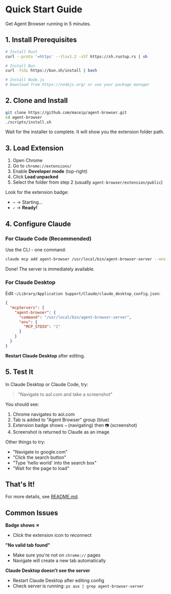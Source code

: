 # Quick Start Guide

Get Agent Browser running in 5 minutes.

## 1. Install Prerequisites

```bash
# Install Rust
curl --proto '=https' --tlsv1.2 -sSf https://sh.rustup.rs | sh

# Install Bun
curl -fsSL https://bun.sh/install | bash

# Install Node.js
# Download from https://nodejs.org/ or use your package manager
```

## 2. Clone and Install

```bash
git clone https://github.com/maceip/agent-browser.git
cd agent-browser
./scripts/install.sh
```

Wait for the installer to complete. It will show you the extension folder path.

## 3. Load Extension

1. Open Chrome
2. Go to `chrome://extensions/`
3. Enable **Developer mode** (top-right)
4. Click **Load unpacked**
5. Select the folder from step 2 (usually `agent-browser/extension/public`)

Look for the extension badge:
- `⋯` → Starting...
- `✓` → **Ready!**

## 4. Configure Claude

### For Claude Code (Recommended)

Use the CLI - one command:

```bash
claude mcp add agent-browser /usr/local/bin/agent-browser-server --env MCP_STDIO=1
```

Done! The server is immediately available.

### For Claude Desktop

Edit `~/Library/Application Support/Claude/claude_desktop_config.json`:

```json
{
  "mcpServers": {
    "agent-browser": {
      "command": "/usr/local/bin/agent-browser-server",
      "env": {
        "MCP_STDIO": "1"
      }
    }
  }
}
```

**Restart Claude Desktop** after editing.

## 5. Test It

In Claude Desktop or Claude Code, try:

> "Navigate to aol.com and take a screenshot"

You should see:
1. Chrome navigates to aol.com
2. Tab is added to "Agent Browser" group (blue)
3. Extension badge shows `→` (navigating) then `📷` (screenshot)
4. Screenshot is returned to Claude as an image

Other things to try:
- "Navigate to google.com"
- "Click the search button"
- "Type 'hello world' into the search box"
- "Wait for the page to load"

## That's It!

For more details, see [README.md](README.md).

## Common Issues

**Badge shows ✗**
- Click the extension icon to reconnect

**"No valid tab found"**
- Make sure you're not on `chrome://` pages
- Navigate will create a new tab automatically

**Claude Desktop doesn't see the server**
- Restart Claude Desktop after editing config
- Check server is running: `ps aux | grep agent-browser-server`
